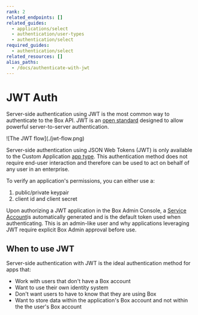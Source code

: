 ```yaml
---
rank: 2
related_endpoints: []
related_guides:
  - applications/select
  - authentication/user-types
  - authentication/select
required_guides:
  - authentication/select
related_resources: []
alias_paths:
  - /docs/authenticate-with-jwt
---
```


# JWT Auth

Server-side authentication using JWT is the most common way to
authenticate to the Box API. JWT is an [open standard](https://jwt.io/)
designed to allow powerful server-to-server authentication.

<ImageFrame border>
  ![The JWT flow](./jwt-flow.png)
</ImageFrame>

Server-side authentication using JSON Web Tokens (JWT) is only available to the
Custom Application [app type][app-type]. This authentication method does not 
require end-user interaction and therefore can be used to act on behalf of
any user in an enterprise. 

To verify an application's permissions, you can either use a: 

1. public/private keypair
1. client id and client secret

Upon authorizing a JWT application in the Box Admin Console, a 
[Service Account][user-types]is automatically generated and is the default token
used when authenticating. This is an admin-like user and why applications
leveraging JWT require explicit Box Admin approval before use.

## When to use JWT

Server-side authentication with JWT is the ideal authentication method for apps
that:

- Work with users that don't have a Box account
- Want to use their own identity system
- Don't want users to have to know that they are using Box
- Want to store data within the application's Box account and not within the the
  user's Box account

[app-type]: g://applications/select/
[user-types]: g://authentication/user-types
